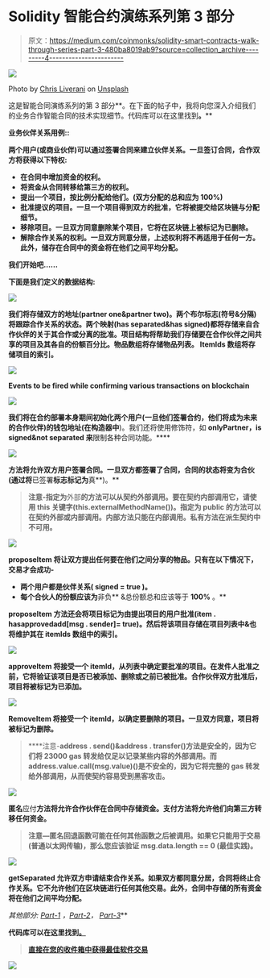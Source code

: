 # Solidity 智能合约演练系列第 3 部分

> 原文：<https://medium.com/coinmonks/solidity-smart-contracts-walk-through-series-part-3-480ba8019ab9?source=collection_archive---------4----------------------->

![](img/3cb59de439f89b810f3db0a4d9053b59.png)

Photo by [Chris Liverani](https://unsplash.com/@chrisliverani?utm_source=unsplash&utm_medium=referral&utm_content=creditCopyText) on [Unsplash](https://unsplash.com/s/photos/handshake?utm_source=unsplash&utm_medium=referral&utm_content=creditCopyText)

这是智能合同演练系列的第 3 部分**。在下面的帖子中，我将向您深入介绍我们的业务合作智能合同的技术实现细节。代码库可以在这里找到[](https://github.com/Harry-027/Solidity-Smart-Contracts-Walkthrough)****。******

****业务伙伴关系用例::****

**两个用户(或商业伙伴)可以通过签署合同来建立伙伴关系。一旦签订合同，合作双方将获得以下特权:**

*   **在合同中增加资金的权利。**
*   **将资金从合同转移给第三方的权利。**
*   **提出一个项目，按比例分配给他们。(双方分配的总和应为 100%)**
*   **批准提议的项目。一旦一个项目得到双方的批准，它将被提交给区块链与分配细节。**
*   **移除项目。一旦双方同意删除某个项目，它将在区块链上被标记为已删除。**
*   **解除合作关系的权利。一旦双方同意分居，上述权利将不再适用于任何一方。此外，储存在合同中的资金将在他们之间平均分配。**

****我们开始吧……****

**下面是我们定义的数据结构:**

**![](img/837f67c616bb33ad1ebd3c5417fb1981.png)**

**我们将存储双方的地址(**partner one&partner two**)。两个布尔标志(**符号&分隔**)将跟踪合作关系的状态。两个映射(**has separated&has signed**)都将存储来自合作伙伴的关于其合作或分离的批准。**项目结构**将帮助我们存储要在合作伙伴之间共享的项目及其各自的份额百分比。**物品**数组将存储物品列表。 **ItemIds** 数组将存储项目的索引。**

**![](img/812da50e1e8634cef7ad4a0027fad128.png)**

****Events to be fired while confirming various transactions on blockchain****

**![](img/18fe3093110ac27ecfe69e54587c47be.png)**

**我们将在合约部署本身期间初始化两个用户(一旦他们签署合约，他们将成为未来的合作伙伴)的钱包地址(在构造器中**)。我们还将使用修饰符，如 **onlyPartner，is signed&not separated 来**限制各种合同功能。****

**![](img/50fdf6030d5f97442af34c5cde3be1de.png)**

**方法将允许双方用户签署合同。一旦双方都签署了合同，合同的状态将变为合伙(通过将**已签署**标志标记为**真**)。**

> **注意-指定为**外部**的方法可以从契约外部调用。要在契约内部调用它，请使用 **this** 关键字(this.externalMethodName())。指定为 **public** 的方法可以在契约外部或内部调用。**内部**方法只能在内部调用。**私有**方法在派生契约中不可用。**

**![](img/2fb71e5db7b7fefc9cc5b6e079623302.png)**

****proposeItem** 将让双方提出任何要在他们之间分享的物品。只有在以下情况下，交易才会成功-**

*   **两个用户都是伙伴关系( **signed = true** )。**
*   **每个合伙人的份额应该为**非负** &总份额总和应该等于 **100%** 。**

****proposeItem** 方法还会将项目标记为由提出项目**的用户批准(item . hasapprovedadd[msg . sender]= true)。**然后将该项目存储在**项目**列表中&也将维护其在 **itemIds** 数组中的索引。**

**![](img/28212d08eea079bffe99c2747818e61c.png)**

****approveItem** 将接受一个 itemId，从列表中确定要批准的项目。在发件人批准之前，它将验证该项目是否已被添加、删除或之前已被批准。合作伙伴双方批准后，项目将被标记为已添加。**

**![](img/c9e719254160924155a06d866b2d7f9e.png)**

****RemoveItem** 将接受一个 itemId，以确定要删除的项目。一旦双方同意，项目将被标记为删除。**

> ****注意-**address . send()&address . transfer()方法是安全的，因为它们将 23000 gas 转发给仅足以记录某些内容的外部调用。而 address.value.call(msg.value)()是不安全的，因为它将完整的 gas 转发给外部调用，从而使契约容易受到黑客攻击。**

**![](img/587c82279bf7996e497e4e0fa3a8a1a7.png)**

**匿名**应付**方法将允许合作伙伴在合同中存储资金。**支付**方法将允许他们向第三方转移任何资金。**

> **注意—匿名回退函数可能在任何其他函数之后被调用。如果它只能用于交易(普通以太网传输)，那么您应该验证 **msg.data.length == 0** (最佳实践)。**

**![](img/4c321f41e37c645053c24932f2813f94.png)**

****getSeparated** 允许双方申请结束合作关系。如果双方都同意分居，合同将终止合作关系。它不允许他们在区块链进行任何其他交易。此外，合同中存储的所有资金将在他们之间平均分配。**

***其他部分:* [*Part-1*](/@harish0y2j/solidity-smart-contracts-walk-through-series-part-1-90075f4e9da6) *，*[*Part-2*](/@harish0y2j/solidity-smart-contracts-walk-through-series-part-2-d526c5d5782e)*，* [*Part-3*](/@harish0y2j/solidity-smart-contracts-walk-through-series-part-3-480ba8019ab9)**

**代码库可以在这里找到[。](https://github.com/Harry-027/Solidity-Smart-Contracts-Walkthrough)**

> **[直接在您的收件箱中获得最佳软件交易](https://coincodecap.com/?utm_source=coinmonks)**

**[![](img/7c0b3dfdcbfea594cc0ae7d4f9bf6fcb.png)](https://coincodecap.com/?utm_source=coinmonks)**